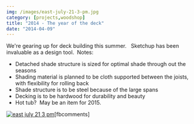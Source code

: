 ```yaml
---
img: /images/east-july-21-3-pm.jpg
category: [projects,woodshop]
title: "2014 - The year of the deck"
date: "2014-04-09"
---
```


We're gearing up for deck building this summer.   Sketchup has been invaluable as a design tool.  Notes:

- Detached shade structure is sized for optimal shade through out the seasons
- Shading material is planned to be cloth supported between the joists, with flexibility for rolling back
- Shade structure is to be steel because of the large spans
- Decking is to be hardwood for durability and beauty
- Hot tub?  May be an item for 2015.

[![east july 21 3 pm](/images/east-july-21-3-pm.jpg)](http://blog.duanemcguire.com/wp-content/uploads/2014/04/east-july-21-3-pm.jpg)\[fbcomments\]
